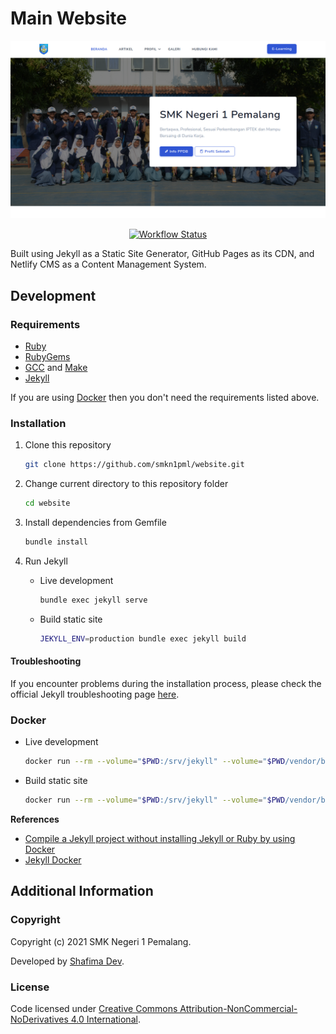 # Main Website

![Website Screenshot](assets/images/screenshot.png)

<p align="center">
    <a href="https://github.com/smkn1pml/website/actions/workflows/publish.yml">
        <img alt="Workflow Status" src="https://github.com/smkn1pml/website/actions/workflows/publish.yml/badge.svg">
    </a>
</p>

Built using Jekyll as a Static Site Generator, GitHub Pages as its CDN, and Netlify CMS as a Content Management System.

## Development

### Requirements

- [Ruby](https://www.ruby-lang.org/en/downloads/)
- [RubyGems](https://rubygems.org/pages/download/)
- [GCC](https://gcc.gnu.org/install/) and [Make](https://www.gnu.org/software/make/)
- [Jekyll](https://jekyllrb.com/docs/installation/)

If you are using [Docker](#docker) then you don't need the requirements listed above.

### Installation

1. Clone this repository
   ```bash
   git clone https://github.com/smkn1pml/website.git
   ```
   
2. Change current directory to this repository folder
   ```bash
   cd website
   ```
   
3. Install dependencies from Gemfile
   ```bash
   bundle install
   ```
   
4. Run Jekyll
   
   - Live development
        ```bash
        bundle exec jekyll serve
        ```
        
   - Build static site
       ```bash
       JEKYLL_ENV=production bundle exec jekyll build
       ```

#### Troubleshooting

If you encounter problems during the installation process, please check the official Jekyll troubleshooting page [here](https://jekyllrb.com/docs/troubleshooting/).

### Docker

- Live development
  ```bash
  docker run --rm --volume="$PWD:/srv/jekyll" --volume="$PWD/vendor/bundle:/usr/local/bundle" --env JEKYLL_ENV=development -p 4000:4000 jekyll/jekyll:4.2.0 jekyll serve
  ```
- Build static site
  ```bash
  docker run --rm --volume="$PWD:/srv/jekyll" --volume="$PWD/vendor/bundle:/usr/local/bundle" --env JEKYLL_ENV=production -p 4000:4000 jekyll/jekyll:4.2.0 jekyll build
  ```

**References**

- [Compile a Jekyll project without installing Jekyll or Ruby by using Docker](https://dev.to/michael/compile-a-jekyll-project-without-installing-jekyll-or-ruby-by-using-docker-4184)
- [Jekyll Docker](https://github.com/envygeeks/jekyll-docker)

## Additional Information

### Copyright

Copyright (c) 2021 SMK Negeri 1 Pemalang.

Developed by [Shafima Dev](https://github.com/sProDev).

### License

Code licensed under [Creative Commons Attribution-NonCommercial-NoDerivatives 4.0 International](LICENSE.md).
